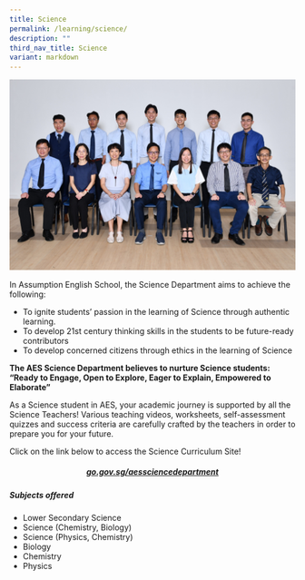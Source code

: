 ```yaml
---
title: Science
permalink: /learning/science/
description: ""
third_nav_title: Science
variant: markdown
---
```

![Science](/images/22_science_department___Copy.JPG)

In Assumption English School, the Science Department aims to achieve the following:  

*   To ignite students’ passion in the learning of Science through authentic learning.
*   To develop 21st&nbsp;century thinking skills in the students to be future-ready contributors
*   To develop concerned citizens through ethics in the learning of Science

  

**The AES Science Department believes to nurture Science students:** <br>
**“Ready to Engage, Open to Explore, Eager to Explain, Empowered to Elaborate”**

  

As a Science student in AES, your academic journey is supported by all the Science Teachers! Various teaching videos, worksheets, self-assessment quizzes and success criteria are carefully crafted by the teachers in order to prepare you for your future.

Click on the link below to access the Science Curriculum Site!

<h5 style="text-align:center;"><a href="http://go.gov.sg/aessciencedepartment">go.gov.sg/aessciencedepartment</a></h5>


##### **Subjects offered**
* Lower Secondary Science<br>
* Science (Chemistry, Biology)<br>
* Science (Physics, Chemistry)<br>
* Biology<br>
* Chemistry<br>
* Physics